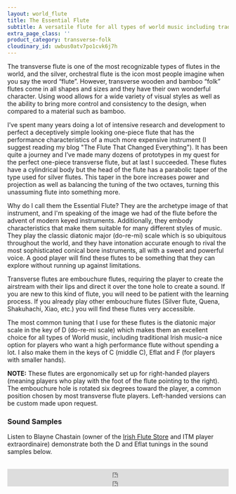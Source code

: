 ```yaml
---
layout: world_flute
title: The Essential Flute
subtitle: A versatile flute for all types of world music including traditional Irish
extra_page_class: ''
product_category: transverse-folk
cloudinary_id: uwbus0atv7po1cvk6j7h
---
```


The transverse flute is one of the most recognizable types of flutes in the world, and the silver, orchestral flute is the icon most people imagine when you say the word “flute”. However, transverse wooden and bamboo “folk” flutes come in all shapes and sizes and they have their own wonderful character. Using wood allows for a wide variety of visual styles as well as the ability to bring more control and consistency to the design, when compared to a material such as bamboo.

I’ve spent many years doing a lot of intensive research and development to perfect a deceptively simple looking one-piece flute that has the performance characteristics of a much more expensive instrument (I suggest reading my blog "The Flute That Changed Everything").  It has been quite a journey and I’ve made many dozens of prototypes in my quest for the perfect one-piece transverse flute, but at last I succeeded.  These flutes have a cylindrical body but the head of the flute has a parabolic taper of the type used for silver flutes.  This taper in the bore increases power and projection as well as balancing the tuning of the two octaves, turning this unassuming flute into something more.

Why do I call them the Essential Flute?  They are the archetype image of that instrument, and I'm speaking of the image we had of the flute before the advent of modern keyed instruments.  Additionally, they embody characteristics that make them suitable for many different styles of music.  They play the classic diatonic major (do-re-mi) scale which is so ubiquitous throughout the world, and they have intonation accurate enough to rival the most sophisticated conical bore instruments, all with a sweet and powerful voice.  A good player will find these flutes to be something that they can explore without running up against limitations.

Transverse flutes are embouchure flutes, requiring the player to create the airstream with their lips and direct it over the tone hole to create a sound. If you are new to this kind of flute, you will need to be patient with the learning process. If you already play other embouchure flutes (Silver flute, Quena, Shakuhachi, Xiao, etc.) you will find these flutes very accessible.

The most common tuning that I use for these flutes is the diatonic major scale in the key of D (do-re-mi scale) which makes them an excellent choice for all types of World music, including traditional Irish music–a nice option for players who want a high performance flute without spending a lot.  I also make them in the keys of C (middle C),  Eflat and F (for players with smaller hands).

**NOTE:** These flutes are ergonomically set up for right-handed players (meaning players who play with the foot of the flute pointing to the right).  The embouchure hole is rotated six degrees toward the player, a common position chosen by most transverse flute players.  Left-handed versions can be custom made upon request.

### Sound Samples

Listen to Blayne Chastain (owner of the [Irish Flute Store](http://www.irishflutestore.com/) and ITM player extraordinaire) demonstrate both the D and Eflat tunings in the sound samples below.<br/><br/>

<div class="callout">
  <iframe scrolling="no" allow="autoplay" src="https://w.soundcloud.com/player/?url=https%3A//api.soundcloud.com/tracks/486027465&amp;color=%23ff5500&amp;inverse=false&amp;auto_play=false&amp;show_user=true" width="100%" height="20" frameborder="no"></iframe>
  <iframe scrolling="no" allow="autoplay" src="https://w.soundcloud.com/player/?url=https%3A//api.soundcloud.com/tracks/486027804&amp;color=%23ff5500&amp;inverse=false&amp;auto_play=false&amp;show_user=true" width="100%" height="20" frameborder="no"></iframe>
</div>
